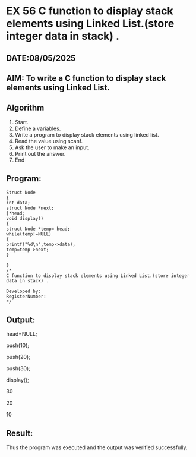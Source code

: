 # EX 56 C function to display stack elements using Linked List.(store integer data in stack) .
## DATE:08/05/2025
## AIM: To write a C function to display stack elements using Linked List.

## Algorithm
1. Start. 
2. Define a variables. 
3. Write a program to display stack elements using linked list. 
4. Read the value using scanf. 
5. Ask the user to make an input. 
6. Print out the answer. 
7. End 

## Program:
```
Struct Node 
{ 
int data; 
struct Node *next; 
}*head; 
void display() 
{ 
struct Node *temp= head; 
while(temp!=NULL) 
{ 
printf("%d\n",temp->data); 
temp=temp->next; 
} 
 
}
/*
C function to display stack elements using Linked List.(store integer data in stack) .

Developed by: 
RegisterNumber:  
*/
```

## Output:
head=NULL;

push(10);

push(20);

push(30);

display();

30 

20

10


## Result:
Thus the program was executed and the output was verified successfully.
